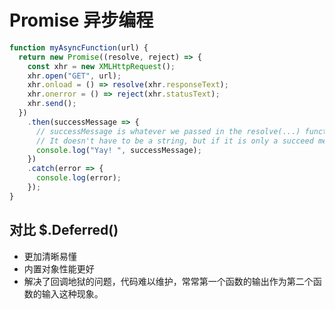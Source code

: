 # Promise 异步编程

```js
function myAsyncFunction(url) {
  return new Promise((resolve, reject) => {
    const xhr = new XMLHttpRequest();
    xhr.open("GET", url);
    xhr.onload = () => resolve(xhr.responseText);
    xhr.onerror = () => reject(xhr.statusText);
    xhr.send();
  })
    .then(successMessage => {
      // successMessage is whatever we passed in the resolve(...) function above.
      // It doesn't have to be a string, but if it is only a succeed message, it probably will be.
      console.log("Yay! ", successMessage);
    })
    .catch(error => {
      console.log(error);
    });
}
```

## 对比 $.Deferred()

* 更加清晰易懂
* 内置对象性能更好
* 解决了回调地狱的问题，代码难以维护，常常第一个函数的输出作为第二个函数的输入这种现象。
